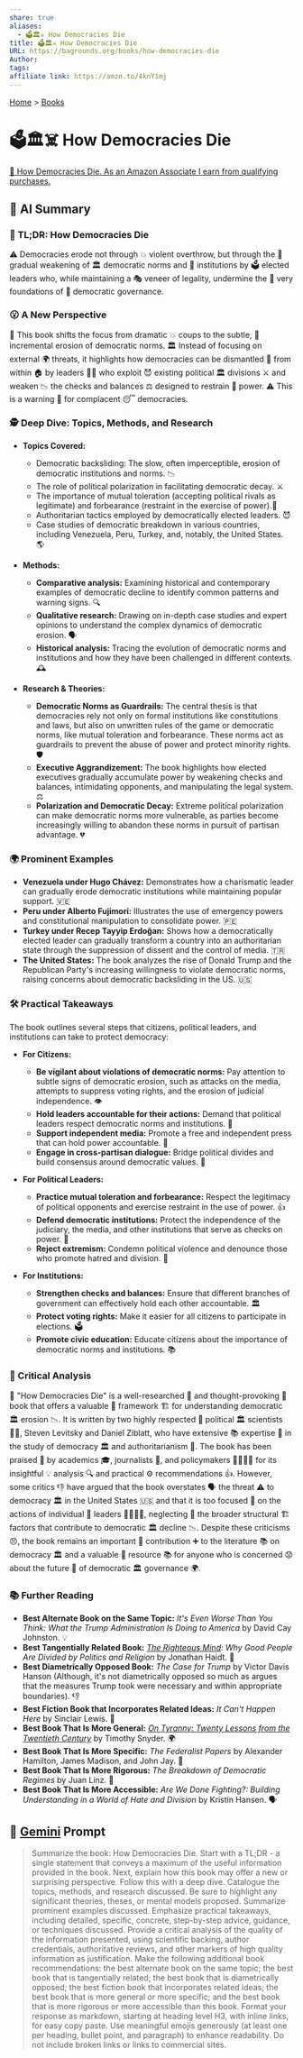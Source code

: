 ```yaml
---
share: true
aliases:
  - 🗳️🏛️☠️ How Democracies Die
title: 🗳️🏛️☠️ How Democracies Die
URL: https://bagrounds.org/books/how-democracies-die
Author: 
tags: 
affiliate link: https://amzn.to/4knY1mj
---
```

[Home](../index.md) > [Books](./index.md)  
# 🗳️🏛️☠️ How Democracies Die  
[🛒 How Democracies Die. As an Amazon Associate I earn from qualifying purchases.](https://amzn.to/4knY1mj)  
  
## 🤖 AI Summary  
### 🤔 TL;DR: How Democracies Die  
  
⚠️ Democracies erode not through 💥 violent overthrow, but through the 🐌 gradual weakening of 🏛️ democratic norms and 🏢 institutions by 🗳️ elected leaders who, while maintaining a 🎭 veneer of legality, undermine the 🧱 very foundations of 🤝 democratic governance.  
  
### 😮 A New Perspective  
  
📖 This book shifts the focus from dramatic 💥 coups to the subtle, 🐌 incremental erosion of democratic norms. 🏛️ Instead of focusing on external 🌍 threats, it highlights how democracies can be dismantled 🧱 from within 🏠 by leaders 👨‍💼 who exploit 😈 existing political 🏛️ divisions ⚔️ and weaken 📉 the checks and balances ⚖️ designed to restrain 💪 power. ⚠️ This is a warning 🚨 for complacent 😴 democracies.  
  
### 🕵️ Deep Dive: Topics, Methods, and Research  
  
* **Topics Covered:**  
    * Democratic backsliding: The slow, often imperceptible, erosion of democratic institutions and norms. 📉  
    * The role of political polarization in facilitating democratic decay. ⚔️  
    * The importance of mutual toleration (accepting political rivals as legitimate) and forbearance (restraint in the exercise of power).🤝  
    * Authoritarian tactics employed by democratically elected leaders. 😈  
    * Case studies of democratic breakdown in various countries, including Venezuela, Peru, Turkey, and, notably, the United States. 🌎  
  
* **Methods:**  
    * **Comparative analysis:** Examining historical and contemporary examples of democratic decline to identify common patterns and warning signs. 🔍  
    * **Qualitative research:** Drawing on in-depth case studies and expert opinions to understand the complex dynamics of democratic erosion. 🗣️  
    * **Historical analysis:** Tracing the evolution of democratic norms and institutions and how they have been challenged in different contexts. 🕰️  
  
* **Research & Theories:**  
    * **Democratic Norms as Guardrails:** The central thesis is that democracies rely not only on formal institutions like constitutions and laws, but also on unwritten rules of the game or democratic norms, like mutual toleration and forbearance. These norms act as guardrails to prevent the abuse of power and protect minority rights. 🛡️  
    * **Executive Aggrandizement:** The book highlights how elected executives gradually accumulate power by weakening checks and balances, intimidating opponents, and manipulating the legal system. ⚖️  
    * **Polarization and Democratic Decay:** Extreme political polarization can make democratic norms more vulnerable, as parties become increasingly willing to abandon these norms in pursuit of partisan advantage. 💔  
  
### 🌍 Prominent Examples  
  
* **Venezuela under Hugo Chávez:** Demonstrates how a charismatic leader can gradually erode democratic institutions while maintaining popular support. 🇻🇪  
* **Peru under Alberto Fujimori:** Illustrates the use of emergency powers and constitutional manipulation to consolidate power. 🇵🇪  
* **Turkey under Recep Tayyip Erdoğan:** Shows how a democratically elected leader can gradually transform a country into an authoritarian state through the suppression of dissent and the control of media. 🇹🇷  
* **The United States:** The book analyzes the rise of Donald Trump and the Republican Party's increasing willingness to violate democratic norms, raising concerns about democratic backsliding in the US. 🇺🇸  
  
### 🛠️ Practical Takeaways  
  
The book outlines several steps that citizens, political leaders, and institutions can take to protect democracy:  
  
* **For Citizens:**  
    * **Be vigilant about violations of democratic norms:** Pay attention to subtle signs of democratic erosion, such as attacks on the media, attempts to suppress voting rights, and the erosion of judicial independence. 👁️  
    * **Hold leaders accountable for their actions:** Demand that political leaders respect democratic norms and institutions. 📣  
    * **Support independent media:** Promote a free and independent press that can hold power accountable. 📰  
    * **Engage in cross-partisan dialogue:** Bridge political divides and build consensus around democratic values. 🤝  
  
* **For Political Leaders:**  
    * **Practice mutual toleration and forbearance:** Respect the legitimacy of political opponents and exercise restraint in the use of power. 👍  
    * **Defend democratic institutions:** Protect the independence of the judiciary, the media, and other institutions that serve as checks on power. 💪  
    * **Reject extremism:** Condemn political violence and denounce those who promote hatred and division. 🙅  
  
* **For Institutions:**  
    * **Strengthen checks and balances:** Ensure that different branches of government can effectively hold each other accountable. 🏛️  
    * **Protect voting rights:** Make it easier for all citizens to participate in elections. 🗳️  
    * **Promote civic education:** Educate citizens about the importance of democratic norms and institutions. 📚  
  
### 🧐 Critical Analysis  
  
📖 "How Democracies Die" is a well-researched 🧠 and thought-provoking 🤔 book that offers a valuable 💎 framework 🏗️ for understanding democratic 🏛️ erosion 📉. It is written by two highly respected 🙏 political 🏛️ scientists 🧑‍🔬, Steven Levitsky and Daniel Ziblatt, who have extensive 📚 expertise 🧠 in the study of democracy 🏛️ and authoritarianism 👑. The book has been praised 👏 by academics 🎓, journalists 📰, and policymakers 👨‍💼👩‍💼 for its insightful 💡 analysis 🔍 and practical ⚙️ recommendations 👍. However, some critics 👎 have argued that the book overstates 🗣️ the threat ⚠️ to democracy 🏛️ in the United States 🇺🇸 and that it is too focused 🎯 on the actions of individual 👤 leaders 👨‍💼👩‍💼, neglecting 🙈 the broader structural 🏗️ factors that contribute to democratic 🏛️ decline 📉. Despite these criticisms 😠, the book remains an important 🌟 contribution ➕ to the literature 📚 on democracy 🏛️ and a valuable 💎 resource 📚 for anyone who is concerned 😟 about the future 🔮 of democratic 🏛️ governance 🌍.  
  
### 📚 Further Reading  
  
* **Best Alternate Book on the Same Topic:** *It's Even Worse Than You Think: What the Trump Administration Is Doing to America* by David Cay Johnston. 💡  
* **Best Tangentially Related Book:** *[The Righteous Mind](./the-righteous-mind.md): Why Good People Are Divided by Politics and Religion* by Jonathan Haidt. 🧠  
* **Best Diametrically Opposed Book:** *The Case for Trump* by Victor Davis Hanson (Although, it's not diametrically opposed so much as argues that the measures Trump took were necessary and within appropriate boundaries). 👎  
* **Best Fiction Book that Incorporates Related Ideas:** *It Can't Happen Here* by Sinclair Lewis. 📖  
* **Best Book That Is More General:** *[On Tyranny: Twenty Lessons from the Twentieth Century](./on-tyranny.md)* by Timothy Snyder. 🌍  
* **Best Book That Is More Specific:** *The Federalist Papers* by Alexander Hamilton, James Madison, and John Jay. 📜  
* **Best Book That Is More Rigorous:** *The Breakdown of Democratic Regimes* by Juan Linz. 🔬  
* **Best Book That Is More Accessible:** *Are We Done Fighting?: Building Understanding in a World of Hate and Division* by Kristin Hansen. 🗣️  
  
## 💬 [Gemini](https://gemini.google.com) Prompt  
> Summarize the book: How Democracies Die. Start with a TL;DR - a single statement that conveys a maximum of the useful information provided in the book. Next, explain how this book may offer a new or surprising perspective. Follow this with a deep dive. Catalogue the topics, methods, and research discussed. Be sure to highlight any significant theories, theses, or mental models proposed. Summarize prominent examples discussed. Emphasize practical takeaways, including detailed, specific, concrete, step-by-step advice, guidance, or techniques discussed. Provide a critical analysis of the quality of the information presented, using scientific backing, author credentials, authoritative reviews, and other markers of high quality information as justification. Make the following additional book recommendations: the best alternate book on the same topic; the best book that is tangentially related; the best book that is diametrically opposed; the best fiction book that incorporates related ideas; the best book that is more general or more specific; and the best book that is more rigorous or more accessible than this book. Format your response as markdown, starting at heading level H3, with inline links, for easy copy paste. Use meaningful emojis generously (at least one per heading, bullet point, and paragraph) to enhance readability. Do not include broken links or links to commercial sites.